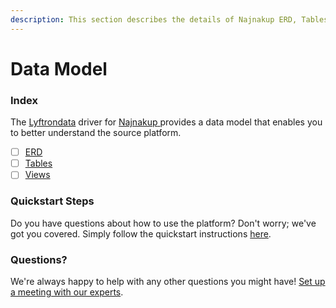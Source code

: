 ```yaml
---
description: This section describes the details of Najnakup ERD, Tables, and Views.
---
```


# Data Model

### Index

The  [Lyftrondata](https://www.lyftrondata.com/) driver for [Najnakup](https://www.lyftrondata.com/integration/najnakup/)[ ](https://www.lyftrondata.com/integration/najnakup/)provides a data model that enables you to better understand the source platform.

* [ ] [ERD](../../../marketing-analytics/najnakup/data-model/erd.md)
* [ ] [Tables](../../../marketing-analytics/najnakup/data-model/tables.md)
* [ ] [Views](../../../marketing-analytics/najnakup/data-model/views.md)

### Quickstart Steps

Do you have questions about how to use the platform? Don't worry; we've got you covered. Simply follow the quickstart instructions [here](../../../../quickstart-steps.md).

### Questions? <a href="#questions" id="questions"></a>

We're always happy to help with any other questions you might have! [Set up a meeting with our experts](https://www.lyftrondata.com/book-a-meeting/).

